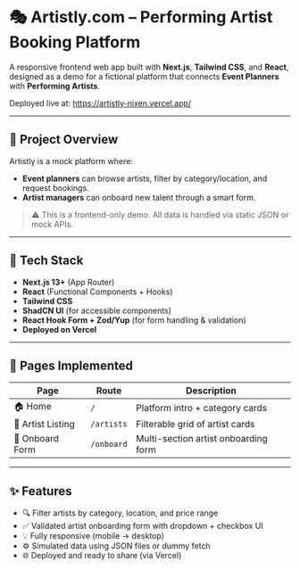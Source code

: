 # 🎭 Artistly.com – Performing Artist Booking Platform

A responsive frontend web app built with **Next.js**, **Tailwind CSS**, and **React**, designed as a demo for a fictional platform that connects **Event Planners** with **Performing Artists**.

Deployed live at: https://artistly-nixen.vercel.app/

---

## 🚀 Project Overview

Artistly is a mock platform where:
- **Event planners** can browse artists, filter by category/location, and request bookings.
- **Artist managers** can onboard new talent through a smart form.
 

> ⚠️ This is a frontend-only demo. All data is handled via static JSON or mock APIs.

---

## 🧪 Tech Stack

- **Next.js 13+** (App Router)
- **React** (Functional Components + Hooks)
- **Tailwind CSS**
- **ShadCN UI** (for accessible components)
- **React Hook Form + Zod/Yup** (for form handling & validation)
- **Deployed on Vercel**

---

## 📄 Pages Implemented

| Page              | Route         | Description |
|------------------|---------------|-------------|
| 🏠 Home           | `/`           | Platform intro + category cards |
| 🎨 Artist Listing | `/artists`    | Filterable grid of artist cards |
| 📝 Onboard Form   | `/onboard`    | Multi-section artist onboarding form |
 

---

## ✨ Features

- 🔍 Filter artists by category, location, and price range
- ✅ Validated artist onboarding form with dropdown + checkbox UI
- 💡 Fully responsive (mobile → desktop)
- ⚙️ Simulated data using JSON files or dummy fetch
- 🌐 Deployed and ready to share (via Vercel)


 
